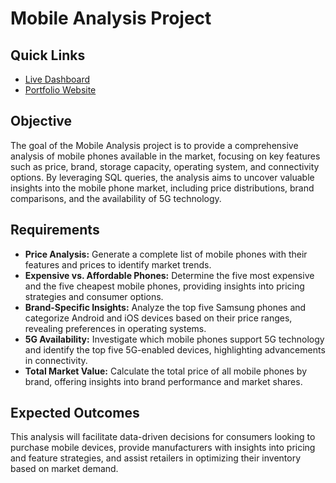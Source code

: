
# Mobile Analysis Project

## Quick Links
- [Live Dashboard](https://app.powerbi.com/view?r=eyJrIjoiZGRkNTBjOWItZWIzMi00MzNhLWJlMjctOWEwNTU1MDJhY2JjIiwidCI6ImM2ZTU0OWIzLTVmNDUtNDAzMi1hYWU5LWQ0MjQ0ZGM1YjJjNCJ9)
- [Portfolio Website](https://codebasics.io/portfolio/Pankaj-Shinde)

## Objective
The goal of the Mobile Analysis project is to provide a comprehensive analysis of mobile phones available in the market, focusing on key features such as price, brand, storage capacity, operating system, and connectivity options. By leveraging SQL queries, the analysis aims to uncover valuable insights into the mobile phone market, including price distributions, brand comparisons, and the availability of 5G technology.

## Requirements
- **Price Analysis:** Generate a complete list of mobile phones with their features and prices to identify market trends.
- **Expensive vs. Affordable Phones:** Determine the five most expensive and the five cheapest mobile phones, providing insights into pricing strategies and consumer options.
- **Brand-Specific Insights:** Analyze the top five Samsung phones and categorize Android and iOS devices based on their price ranges, revealing preferences in operating systems.
- **5G Availability:** Investigate which mobile phones support 5G technology and identify the top five 5G-enabled devices, highlighting advancements in connectivity.
- **Total Market Value:** Calculate the total price of all mobile phones by brand, offering insights into brand performance and market shares.

## Expected Outcomes
This analysis will facilitate data-driven decisions for consumers looking to purchase mobile devices, provide manufacturers with insights into pricing and feature strategies, and assist retailers in optimizing their inventory based on market demand.

